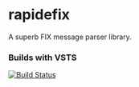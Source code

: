 # rapidefix
A superb FIX message parser library.

### Builds with VSTS

[![Build Status](https://ladeak.visualstudio.com/_apis/public/build/definitions/5533bb9d-95cb-4aa5-948b-8aa740533fb5/2/badge)](https://ladeak.visualstudio.com/danubeDev/_build/index?definitionId=2)


